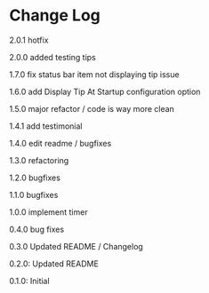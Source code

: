 # Change Log

2.0.1 hotfix

2.0.0 added testing tips

1.7.0 fix status bar item not displaying tip issue

1.6.0 add Display Tip At Startup configuration option

1.5.0 major refactor / code is way more clean

1.4.1 add testimonial

1.4.0 edit readme / bugfixes

1.3.0 refactoring

1.2.0 bugfixes

1.1.0 bugfixes

1.0.0 implement timer

0.4.0 bug fixes

0.3.0 Updated README / Changelog

0.2.0: Updated README

0.1.0: Initial
